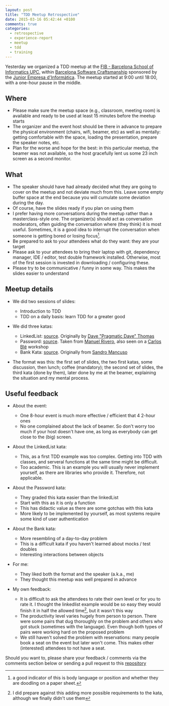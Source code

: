 ```yaml
---
layout: post
title: "TDD Meetup Retrospective"
date: 2015-03-16 05:42:44 +0100
comments: true
categories: 
  - retrospective
  - experience-report
  - meetup
  - tdd
  - training
---
```


Yesterday we organized a TDD meetup at the [FIB - Barcelona School of Informatics UPC][upc], within [Barcelona Software Craftsmanship][BCNSCweb] sponsored by the [Junior Empresa d'Informàtica][jedi]. The meetup started at 9:00 until 18:00, with a one-hour pause in the middle.

## Where

 * Please make sure the meetup space (e.g., classroom, meeting room) is available and ready to be used at least 15 minutes before the meetup starts
 * The organizer and the event host should be there in advance to prepare the physical environment (chairs, wifi, beamer, etc) as well as mentally: getting comfortable with the space, loading the presentation, prepare the speaker notes, etc.
 * Plan for the worse and hope for the best: in this particular meetup, the beamer was not available, so the host gracefully lent us some 23 inch screen as a second monitor.

## What

 * The speaker should have had already decided what they are going to cover on the meetup and not deviate much from this. Leave some empty buffer space at the end because you will cumulate some deviation during the day.
 * Of course, have the slides ready if you plan on using them 
 * I prefer having more conversations during the meetup rather than a masterclass-style one. The organizer(s) should act as conversation moderators, often guiding the conversation where (they think) it is most useful. Sometimes, it is a good idea to interrupt the conversation when someone is getting bored or losing focus[^1].
 * Be prepared to ask to your attendees what do they want: they are your target
 * Please ask to your attendees to bring their laptop with git, dependency manager, IDE / editor, test double framework installed. Otherwise, most of the first session is invested in downloading / configuring these.
 * Please try to be communicative / funny in some way. This makes the slides easier to understand

## Meetup details


 * We did two sessions of slides:
   * Introduction to TDD
   * TDD on a daily basis: learn TDD for a greater good


 * We did three katas:
   * LinkedList: [source][linkedlist]. Originally by [Dave "Pragmatic Dave" Thomas][pragdave]
   * Password: [source][password]. Taken from [Manuel Rivero][trikitrok], also seen on a [Carlos Blé][ble] workshop
   * Bank Kata: [source][bank]. Originally from [Sandro Mancuso][mancuso]



 * The format was this: the first set of slides, the two first katas, some discussion, then lunch; coffee (mandatory); the second set of slides, the third kata (done by them), later done by me at the beamer, explaining the situation and my mental process.

## Useful feedback

* About the event:
    * One 8-hour event is much more effective / efficient that 4 2-hour ones
    * No one complained about the lack of beamer. So don't worry too much if your host doesn't have one, as long as everybody can get close to the (big) screen.

* About the LinkedList kata:
    * This, as a first TDD example was too complex. Getting into TDD with classes, and serveral functions at the same time might be difficult.
    * Too academic. This is an example you will usually never implement yourself, as there are libraries who provide it. Therefore, not applicable.

* About the Password kata:
    * They graded this kata easier than the linkedList
    * Start with this as it is only a function
    * This has didactic value as there are some gotchas with this kata
    * More likely to be implemented by yourself, as most systems require some kind of user authentication

* About the Bank kata:
    * More resembling of a day-to-day problem
    * This is a difficult kata if you haven't learned about mocks / test doubles
    * Interesting interactions between objects

* For me: 
    * They liked both the format and the speaker (a.k.a., me)
    * They thought this meetup was well prepared in advance


* My own feedback:
    * It is difficult to ask the attendees to rate their own level or for you to rate it. I thought the linkedlist example would be so easy they would finish it in half the allowed time[^2], but it wasn't this way
    * The productivity level varies hugely from person to person. There were some pairs that dug thoroughly on the problem and others who got stuck (sometimes with the language). Even though both types of pairs were working hard on the proposed problem
    * We still haven't solved the problem with reservations: many people book a seat on the event but later won't come. This makes other (interested) attendees to not have a seat.



Should you want to, please share your feedback / comments via the comments section below or sending a pull request to this [repository][blog_source]



[upc]: http://www.fib.upc.edu/fib.html
[BCNSCweb]: http://www.meetup.com/Barcelona-Software-Craftsmanship/
[jedi]: http://jediupc.com/
[linkedlist]: http://codekata.com/kata/kata21-simple-lists/
[password]: https://gist.github.com/trikitrok/c031d6b621f28b85ce0d
[bank]: https://github.com/sandromancuso/Bank-kata
[trikitrok]: http://twitter.com/@trikitrok
[mancuso]: http://twitter.com/@sandromancuso
[pragdave]: http://twitter.com/@pragdave
[ble]: http://twitter.com/@carlosble
[blog_source]: https://github.com/alvarogarcia7/blog_source
[^1]: a good indicator of this is body language or position and whether they are doodling on a paper sheet.
[^2]: I did prepare against this adding more possible requirements to the kata, although we finally didn't use them